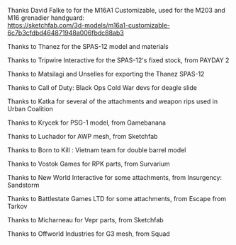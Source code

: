 
Thanks David Falke to for the M16A1 Customizable, used for the M203 and M16 grenadier handguard:  
https://sketchfab.com/3d-models/m16a1-customizable-6c7b3cfdbd464871948a006fbdc88ab3

Thanks to Thanez for the SPAS-12 model and materials

Thanks to Tripwire Interactive for the SPAS-12's fixed stock, from PAYDAY 2

Thanks to Matsilagi and Unselles for exporting the Thanez SPAS-12

Thanks to Call of Duty: Black Ops Cold War devs for deagle slide

Thanks to Katka for several of the attachments and weapon rips used in Urban Coalition

Thanks to Krycek for PSG-1 model, from Gamebanana

Thanks to Luchador for AWP mesh, from Sketchfab

Thanks to Born to Kill : Vietnam team for double barrel model

Thanks to Vostok Games for RPK parts, from Survarium

Thanks to New World Interactive for some attachments, from Insurgency: Sandstorm

Thanks to Battlestate Games LTD for some attachments, from Escape from Tarkov

Thanks to Micharneau for Vepr parts, from Sketchfab

Thanks to Offworld Industries for G3 mesh, from Squad

